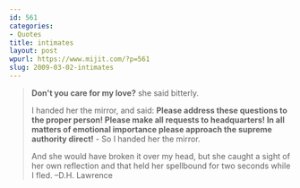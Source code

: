 ```yaml
---
id: 561
categories:
- Quotes
title: intimates
layout: post
wpurl: https://www.mijit.com/?p=561
slug: 2009-03-02-intimates
---
```

<blockquote><strong>Don't you care for my love?</strong> she said bitterly.

I handed her the mirror, and said:
<strong>Please address these questions to the proper person!
Please make all requests to headquarters!
In all matters of emotional importance
please approach the supreme authority direct!</strong> -
So I handed her the mirror.

And she would have broken it over my head,
but she caught a sight of her own reflection
and that held her spellbound for two seconds
while I fled.
–D.H. Lawrence</blockquote>

